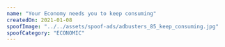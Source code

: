 ```yaml
---
name: "Your Economy needs you to keep consuming"
createdOn: 2021-01-08
spoofImage: "../../assets/spoof-ads/adbusters_85_keep_consuming.jpg"
spoofCategory: "ECONOMIC"
---
```

